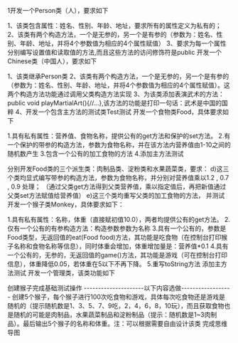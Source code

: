 1开发一个Person类（人），要求如下

1、该类包含属性：姓名、性别、年龄、地址，要求所有的属性定义为私有的；
2、该类有两个构造方法，一个是无参的，另一个是有参的（参数为：姓名、性别、年龄、地址，并将4个参数值为相应的4个属性赋值）
3、要求为每一个属性分别编写设置值和读取值的方法,而且这些方法的访问修饰符是public
开发一个Chinese类（中国人），要求如下

1、该类继承Person类
2、该类有两个构造方法，一个是无参的，另一个是有参的（参数为：姓名、性别、年龄、地址，并将4个参数值为相应的4个属性赋值）。这两个构造方法功能通过调用父类构造方法实现
3、为该类添加表演武术的方法：public void playMartialArt(){//...},该方法的功能是打印一句话：武术是中国的国粹
4、开发一个包含主方法的测试类Test测试
开发一个食物类Food，具体要求如下

1.具有私有属性：营养值、食物名称，提供公有的get方法和保护的set方法。
2.有一个保护的带参的构造方法，参数为食物名称，并在该方法内营养值由1-10之间的随机数产生
3.包含一个公有的加工食物的方法
4.添加主方法测试

分别开发Food类的三个派生类：肉制品类、淀粉类和水果蔬菜类，要求：
d)这三个类均显式编写带参的构造方法，参数为食物名称，并分别对营养值乘以1.2 ,  0.7  , 0.9 处理；
（通过父类get方法得到父类营养值，乘以指定值后，再把新值通过父类set方法赋值给营养值）
e)这三个类均重写父类的加工食物的方法，
并测试
开发一个猴子类Monkey，具体要求如下：

1.具有私有属性：名称，体重（直接赋初值10.0），两者均提供公有的get方法。
2.仅有一个公有的有参构造方法：构造参数参数为名称
3.具有一个公有的，参数是Food类型，无返回值的eat(Food food)方法，其功能是吃食物（在控制台打印猴子名称和食物名称等信息），同时体重会增加，体重增加量是：营养值*0.1
4.具有一个公有的，无参的，无返回值的game()方法，其功能是游戏（可在控制台打印信息），体重降低0.05，若体重在5以下不再下降。
5.重写toString方法
添加主方法测试
开发一个管理类，该类功能如下

创建猴子完成基础测试操作
---------------------以下内容选做------------------
创建5个猴子，每个猴子进行100次吃食物和游戏，具体每次吃食物还是游戏是随机的（提示随机数是1、3、5、7、9吃，2，4，6，8，10玩），而且获取食物也是随机的可能是肉制品，水果蔬菜制品和淀粉制品（提示：随机数是1~3肉制品）。最后输出5个猴子的名称和体重。注：可以根据需要自由设计该类
完成思维导图
